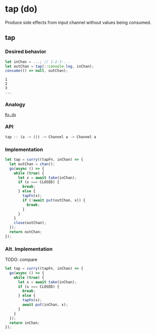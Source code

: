# tap (do)

Produce side effects from input channel without values being consumed.

## tap

### Desired behavior 

```js
let inChan = ...; // 1-2-3-...
let outChan = tap(::console.log, inChan);
consume(() => null, outChan);
```

```
1 
2 
3 
...
```

### Analogy

[`Rx.do`](http://reactivex.io/documentation/operators/do.html) 

### API

```js
tap :: (a -> ()) -> Channel a -> Channel a
```

### Implementation

```js
let tap = curry((tapFn, inChan) => {
  let outChan = chan();
  go(async () => {
    while (true) {
      let x = await take(inChan);
      if (x === CLOSED) {
        break;
      } else {
        tapFn(x);
        if (!await put(outChan, x)) {
          break;
        }
      }
    }
    close(outChan);
  });
  return outChan;
});
```

### Alt. Implementation

TODO: compare

```js
let tap = curry((tapFn, inChan) => {
  go(async () => {
    while (true) {
      let x = await take(inChan);
      if (x === CLOSED) {
        break;
      } else {
        tapFn(x);
        await put(inChan, x);
      }
    }
  });
  return inChan;
});
```
